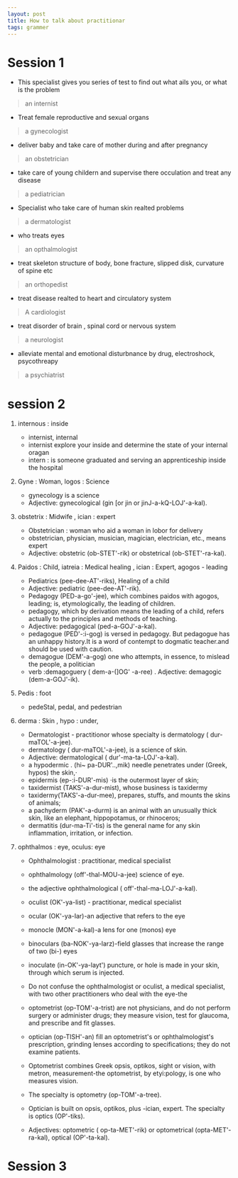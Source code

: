 ```yaml
---
layout: post
title: How to talk about practitionar
tags: grammer
---
```


# Session 1
- This specialist gives you series of test to find out what ails you, or what is the problem
> an internist

- Treat female reproductive and sexual organs
> a gynecologist

- deliver baby and take care of mother during and after pregnancy
> an obstetrician

- take care of young childern and supervise there occulation and treat any disease
> a pediatrician

- Specialist who take care of human skin realted problems
> a dermatologist

- who treats eyes
> an opthalmologist

- treat skeleton structure of body, bone fracture, slipped disk, curvature of spine etc
> an orthopedist

- treat disease realted to heart and circulatory system
> A cardiologist

- treat disorder of brain , spinal cord or nervous system
> a neurologist

- alleviate mental and emotional disturbnance by drug, electroshock, psycothreapy
> a psychiatrist

# session 2
1. internous : inside
   - internist, internal
   - internist explore your inside and determine the state of your internal oragan
   - intern : is someone graduated and serving an apprenticeship inside the hospital

2. Gyne : Woman, logos : Science
   - gynecology is a science
   - Adjective: gynecological (gin [or jin or jinJ-a-kQ-LOJ'-a-kal).

3. obstetrix : Midwife , ician : expert
   - Obstetrician : woman who aid a woman in lobor for delivery
   - obstetrician, physician, musician, magician, electrician, etc., means expert
   - Adjective: obstetric (ob-STET'-rik) or obstetrical (ob-STET'-ra-kal). 

4. Paidos : Child, iatreia : Medical healing , ician : Expert, agogos - leading 
   - Pediatrics (pee-dee-AT'-riks), Healing of a child
   - Adjective: pediatric (pee-dee-AT'-rik). 
   - Pedagogy (PED-a-go'-jee), which combines paidos with agogos, leading; is, etymologically, the leading of children.
   - pedagogy, which by derivation means the leading of a child, refers actually to the principles and methods of teaching. 
   - Adjective: pedagogical (ped-a-GOJ'-a-kal). 
   - pedagogue (PED'-:i-gog) is versed in pedagogy. But pedagogue has an unhappy history.It is a word of contempt to dogmatic teacher.and should be used with caution.
   - demagogue (DEM'-a-gog)  one who attempts, in essence, to mislead the people, a politician  
   - verb :demagoguery ( dem-a-(]OG' -a-ree) . Adjective: demagogic (dem-a-GOJ'-ik).

5. Pedis : foot
   - pedeStal, pedal, and pedestrian    

6. derma : Skin , hypo : under, 
   - Dermatologist - practitionor whose specialty is dermatology ( dur-maTOL'-a-jee).
   - dermatology ( dur-maTOL'-a-jee), is a science of skin.
   - Adjective: dermatological ( dur'-ma-ta-LOJ'-a-kal). 
   - a hypodermic . (hi~ pa-DUR'..,mik) needle penetrates under (Greek, hypos) the skin,· 
   - epidermis (ep-:i-DUR'-mis) ·is the outermost layer of skin; 
   - taxidermist (TAKS'-a-dur-mist), whose business is taxidermy 
   - taxidermy(TAKS'-a-dur-mee), prepares, stuffs, and mounts the skins of animals; 
   - a pachyderm (PAK'-a-durm) is an animal with an unusually thick skin, like an elephant, hippopotamus, or rhinoceros; 
   - dermatitis (dur-ma-Ti'-tis) is the general name for any skin inflammation, irritation, or infection. 

7. ophthalmos : eye, oculus: eye
   - Ophthalmologist : practitionar, medical specialist
   - ophthalmology (off'-thal-MOU-a-jee) science of eye.
   - the adjective ophthalmological ( off'-thal-ma-LOJ'-a-kal). 
   - oculist (OK'-ya-list) - practitionar, medical specialist
   - ocular (OK'-ya-Iar)-an adjective that refers to the eye 
   - monocle (MON'-a-kal)-a lens for one (monos) eye
   - binoculars (ba-NOK'-ya-larz)-field glasses that increase the range of two (bi-) eyes 
   - inoculate (in-OK'-ya-layt') puncture, or hole is made in your skin, through which serum is injected. 
   - Do not confuse the ophthalmologist or oculist, a medical specialist, with two other practitioners who deal with the eye-the 
  
   - optometrist (op-TOM'-a-trist) are not physicians, and do not perform surgery or administer drugs; they measure vision, test for glaucoma, and prescribe and fit glasses. 
   - optician (op-TISH'-an) fill an optometrist's or ophthalmologist's prescription, grinding lenses according to specifications; they do not examine patients. 

   - Optometrist combines Greek opsis, optikos, sight or vision, with metron, measurement-the optometrist, by etyi:pology, is one who measures vision. 
   - The specialty is optometry (op-TOM'-a-tree). 

   - Optician is built on opsis, optikos, plus -ician, expert. The specialty is optics (OP'-tiks). 
   - Adjectives: optometric ( op-ta-MET'-rik) or optometrical (opta-MET'-ra-kal), optical (OP'-ta-kal).

# Session 3